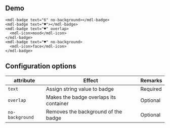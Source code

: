 ## Demo

<style>
  .html_demo mdl-icon,
  .html_demo mdl-badge {
    font-size: 24px; 
  }
</style>
```html_demo
<mdl-badge text="6" no-background></mdl-badge>
<mdl-badge text="♥"></mdl-badge>
<mdl-badge text="♥" overlap>
  <mdl-icon>mood</mdl-icon>
</mdl-badge>
<mdl-badge text="♥" no-background>
  <mdl-icon>face</mdl-icon>
</mdl-badge>
```

## Configuration options

| attribute | Effect | Remarks |
|-----------|--------|---------|
| `text` | Assign string value to badge | Required |
| `overlap` | Makes the badge overlaps its container | Optional |
| `no-background` | Removes the background of the badge | Optional |
